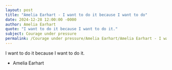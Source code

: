 ```yaml
---
layout: post
title: "Amelia Earhart - I want to do it because I want to do"
date: 2024-12-28 12:00:00 -0000
author: Amelia Earhart
quote: "I want to do it because I want to do it."
subject: Courage under pressure
permalink: /Courage under pressure/Amelia Earhart/Amelia Earhart - I want to do it because I want to do
---
```


I want to do it because I want to do it.

- Amelia Earhart
